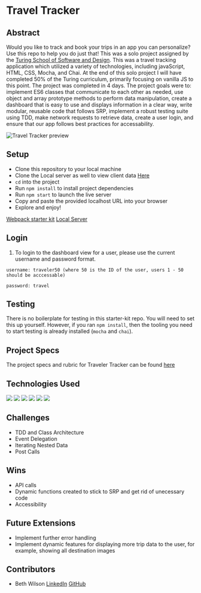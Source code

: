 # Travel Tracker

## Abstract
Would you like to track and book your trips in an app you can personalize? Use this repo to help you do just that! This was a solo project assigned by the [Turing School of Software and Design](https://turing.edu/). This was a travel tracking application which utilized a variety of technologies, including javaScript, HTML, CSS, Mocha, and Chai. At the end of this solo project I will have completed 50% of the Turing curriculum, primarily focusing on vanilla JS to this point. The project was completed in 4 days. The project goals were to: implement ES6 classes that communicate to each other as needed, use object and array prototype methods to perform data manipulation, create a dashboard that is easy to use and displays information in a clear way, write modular, reusable code that follows SRP, implement a robust testing suite using TDD, make network requests to retrieve data, create a user login, and ensure that our app follows best practices for accessability. 

![Travel Tracker preview](https://media.giphy.com/media/8f4yNc0ZQDzM4vbtTS/giphy.gif)

## Setup
- Clone this repository to your local machine
- Clone the Local server as well to view client data [Here](https://github.com/turingschool-examples/travel-tracker-api)
- `cd` into the project
- Run `npm install` to install project dependencies
- Run `npm start` to launch the live server
- Copy and paste the provided localhost URL into your browser
- Explore and enjoy!

[Webpack starter kit](https://github.com/turingschool-examples/webpack-starter-kit)
[Local Server](https://github.com/turingschool-examples/travel-tracker-api)

## Login
1. To login to the dashboard view for a user, please use the current username and password format.

`username: traveler50 (where 50 is the ID of the user, users 1 - 50 should be acccessable)`

`password: travel`

## Testing

There is no boilerplate for testing in this starter-kit repo. You will need to set this up yourself. However, if you ran `npm install`, then the tooling you need to start testing is already installed (`mocha` and `chai`).

## Project Specs
The project specs and rubric for Traveler Tracker can be found [here](https://frontend.turing.edu/projects/travel-tracker.html)


## Technologies Used
 <p>
   <img src="https://img.shields.io/badge/JavaScript-F7DF1E?style=for-the-badge&logo=javascript&logoColor=black"/>
   <img src="https://img.shields.io/badge/HTML5-E34F26?style=for-the-badge&logo=html5&logoColor=white"/>
   <img src="https://img.shields.io/badge/CSS3-1572B6?style=for-the-badge&logo=css3&logoColor=white"/>
   <img src="https://img.shields.io/badge/Mocha-8D6748?style=for-the-badge&logo=Mocha&logoColor=white"/>
   <img src="https://img.shields.io/badge/Chai-A30701?style=for-the-badge&logo=chai&logoColor=white"/>
   <img src="https://img.shields.io/badge/npm-CB3837?style=for-the-badge&logo=npm&logoColor=white"/>
 </p>
 
 ## Challenges
- TDD and Class Architecture
- Event Delegation
- Iterating Nested Data 
- Post Calls

## Wins
- API calls
- Dynamic functions created to stick to SRP and get rid of unecessary code
- Accessibility

## Future Extensions
- Implement further error handling
- Implement dynamic features for displaying more trip data to the user, for example, showing all destination images

## Contributors
- Beth Wilson [LinkedIn](https://www.linkedin.com/in/beth-wilson-92594284/) [GitHub](https://github.com/BethWProjects)

